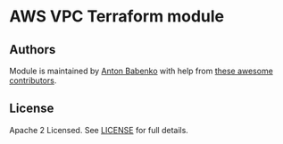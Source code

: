 # AWS VPC Terraform module

## Authors
Module is maintained by [Anton Babenko](https://github.com/antonbabenko) with help from [these awesome contributors](https://github.com/terraform-aws-modules/terraform-aws-vpc/graphs/contributors).

## License
Apache 2 Licensed. See [LICENSE](https://github.com/terraform-aws-modules/terraform-aws-vpc/tree/master/LICENSE) for full details.
